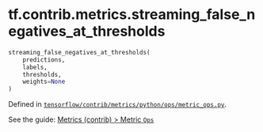 <div itemscope itemtype="http://developers.google.com/ReferenceObject">
<meta itemprop="name" content="tf.contrib.metrics.streaming_false_negatives_at_thresholds" />
</div>

# tf.contrib.metrics.streaming_false_negatives_at_thresholds

``` python
streaming_false_negatives_at_thresholds(
    predictions,
    labels,
    thresholds,
    weights=None
)
```



Defined in [`tensorflow/contrib/metrics/python/ops/metric_ops.py`](https://www.tensorflow.org/code/tensorflow/contrib/metrics/python/ops/metric_ops.py).

See the guide: [Metrics (contrib) > Metric `Ops`](../../../../../api_guides/python/contrib.metrics.md#Metric_Ops_)

